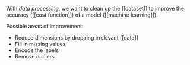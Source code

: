 With *data processing*, we want to clean up the [[dataset]] to improve the accuracy ([[cost function]]) of a model ([[machine learning]]). 

Possible areas of improvement:
- Reduce dimensions by dropping irrelevant [[data]]
- Fill in missing values
- Encode the labels
- Remove outliers